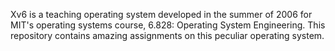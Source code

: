 Xv6 is a teaching operating system developed in the summer of 2006 for MIT's operating systems course, 6.828: Operating System Engineering.
This repository contains amazing assignments on this peculiar operating system.
